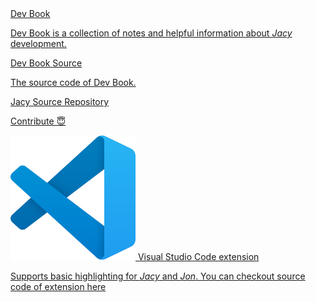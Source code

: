 <div class="books">
    <a class="book-link" href="/Jacy-Dev-Book">
        <span class="title">Dev Book</span>
        <p class="description">
            Dev Book is a collection of notes and helpful information about <em>Jacy</em> development.
        </p>
    </a>
    <a class="book-link" href="https://github.com/jacylang/Jacy-Dev-Book">
        <span class="title">Dev Book Source</span>
        <p class="description">
            The source code of Dev Book.
        </p>
    </a>
    <a class="book-link" href="https://github.com/jacylang/Jacy">
        <span class="title">Jacy Source Repository</span>
        <p class="description">
            Contribute 😇
        </p>
    </a>
    <a class="book-link" href="https://marketplace.visualstudio.com/items?itemName=jacy-lang.jacy-lang">
        <span class="title"><img src="assets/img/vscode.svg"> Visual Studio Code extension</span>
        <p class="description">
            Supports basic highlighting for <em>Jacy</em> and <em>Jon</em>. You can checkout source code of extension <a href="https://github.com/jacylang/vscode-jacy">here</a>
        </p>
    </a>
</div>
